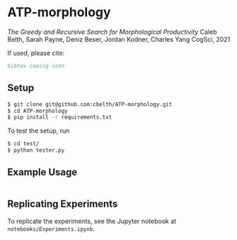 # ATP-morphology

_The Greedy and Recursive Search for Morphological Productivity_
Caleb Belth, Sarah Payne, Deniz Beser, Jordan Kodner, Charles Yang
CogSci, 2021

If used, please cite:
```bibtex
bibtex coming soon
```

## Setup

```bash
$ git clone git@github.com:cbelth/ATP-morphology.git
$ cd ATP-morphology
$ pip install -r requirements.txt
```

To test the setup, run
```bash
$ cd test/
$ python tester.py
```

## Example Usage

```python
```

## Replicating Experiments

To replicate the experiments, see the Jupyter notebook at `notebooks/Experiments.ipynb`.